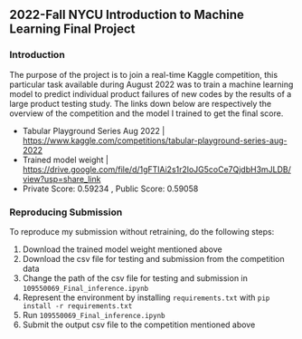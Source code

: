 ## 2022-Fall NYCU Introduction to Machine Learning Final Project
### Introduction
The purpose of the project is to join a real-time Kaggle competition, this particular task available during August 2022 was to train a machine learning model to predict individual product failures of new codes by the results of a large product testing study. The links down below are respectively the overview of the competition and the model I trained to get the final score. 
- Tabular Playground Series Aug 2022 | https://www.kaggle.com/competitions/tabular-playground-series-aug-2022
- Trained model weight | https://drive.google.com/file/d/1gFTlAi2s1r2loJG5coCe7QjdbH3mJLDB/view?usp=share_link
- Private Score: 0.59234 , Public Score: 0.59058


### Reproducing Submission
To reproduce my submission without retraining, do the following steps:
1. Download the trained model weight mentioned above
2. Download the csv file for testing and submission from the competition data
3. Change the path of the csv file for testing and submission in `109550069_Final_inference.ipynb`
4. Represent the environment by installing `requirements.txt` with `pip install -r requirements.txt`
5. Run `109550069_Final_inference.ipynb`
6. Submit the output csv file to the competition mentioned above
